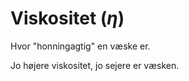 # Viskositet ($\eta$)
Hvor "honningagtig" en væske er.

Jo højere viskositet, jo sejere er væsken.

